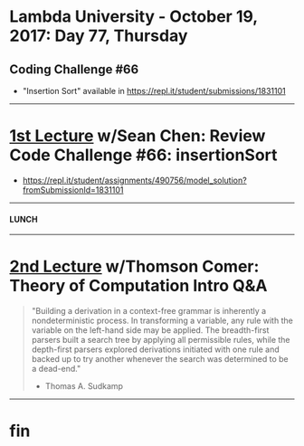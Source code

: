 # Lambda University - October 19, 2017: Day 77, Thursday
## Coding Challenge #66
- "Insertion Sort" available in https://repl.it/student/submissions/1831101
***
# [1st Lecture](VIDEO_RECORDED_NOT_POSTED) w/Sean Chen: Review Code Challenge #66: insertionSort
- https://repl.it/student/assignments/490756/model_solution?fromSubmissionId=1831101

***
#### LUNCH
***
# [2nd Lecture](https://youtu.be/NhLzTF-4epM) w/Thomson Comer: Theory of Computation Intro Q&A
> "Building a derivation in a context-free grammar is inherently a nondeterministic process. In transforming a variable, any rule with the variable on the left-hand side may be applied. The breadth-first parsers built a search tree by applying all permissible rules, while the depth-first parsers explored derivations initiated with one rule and backed up to try another whenever the search was determined to be a dead-end."
> - Thomas A. Sudkamp

***
# fin
